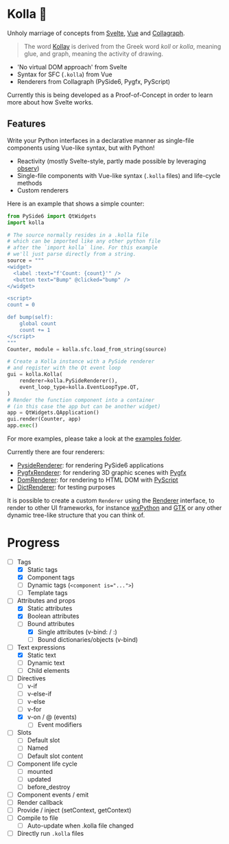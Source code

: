 # Kolla 📓

Unholy marriage of concepts from [Svelte](https://svelte.dev), [Vue](https://vuejs.org) and [Collagraph](https://github.com/fork-tongue/collagraph).

> The word [Kollay](https://en.wikipedia.org/wiki/Kollay) is derived from the Greek word _koll_ or _kolla_, meaning glue, and graph, meaning the activity of drawing.

* 'No virtual DOM approach' from Svelte
* Syntax for SFC (`.kolla`) from Vue
* Renderers from Collagraph (PySide6, Pygfx, PyScript)

Currently this is being developed as a Proof-of-Concept in order to learn more about how Svelte works.


## Features

Write your Python interfaces in a declarative manner as single-file components using Vue-like syntax, but with Python!

* Reactivity (mostly Svelte-style, partly made possible by leveraging [observ](https://github.com/fork-tongue/observ))
* Single-file components with Vue-like syntax (`.kolla` files) and life-cycle methods
* Custom renderers

Here is an example that shows a simple counter:

```python
from PySide6 import QtWidgets
import kolla

# The source normally resides in a .kolla file
# which can be imported like any other python file
# after the `import kolla` line. For this example
# we'll just parse directly from a string.
source = """
<widget>
  <label :text="f'Count: {count}'" />
  <button text="Bump" @clicked="bump" />
</widget>

<script>
count = 0

def bump(self):
    global count
    count += 1
</script>
"""
Counter, module = kolla.sfc.load_from_string(source)

# Create a Kolla instance with a PySide renderer 
# and register with the Qt event loop
gui = kolla.Kolla(
    renderer=kolla.PySideRenderer(),
    event_loop_type=kolla.EventLoopType.QT,
)
# Render the function component into a container 
# (in this case the app but can be another widget)
app = QtWidgets.QApplication()
gui.render(Counter, app)
app.exec()
```

For more examples, please take a look at the [examples folder](examples).

Currently there are four renderers:

* [PysideRenderer](kolla/renderers/pyside_renderer.py): for rendering PySide6 applications
* [PygfxRenderer](kolla/renderers/pygfx_renderer.py): for rendering 3D graphic scenes with [Pygfx](https://github.com/pygfx/pygfx)
* [DomRenderer](kolla/renderers/dom_renderer.py): for rendering to HTML DOM with [PyScript](http://pyscript.net)
* [DictRenderer](kolla/renderers/dict_renderer.py): for testing purposes

It is possible to create a custom `Renderer` using the [Renderer](kolla/renderers/__init__.py) interface, to render to other UI frameworks, for instance [wxPython](https://wxpython.org) and [GTK](https://pygobject.readthedocs.io/en/latest/) or any other dynamic tree-like structure that you can think of.


# Progress

- [ ] Tags
    - [X] Static tags
    - [X] Component tags
    - [ ] Dynamic tags (`<component is="...">`)
    - [ ] Template tags
- [ ] Attributes and props
    - [X] Static attributes
    - [X] Boolean attributes
    - [ ] Bound attributes
        - [X] Single attributes (v-bind: / :)
        - [ ] Bound dictionaries/objects (v-bind)
- [ ] Text expressions
    - [X] Static text
    - [ ] Dynamic text
    - [ ] Child elements
- [ ] Directives
    - [ ] v-if
    - [ ] v-else-if
    - [ ] v-else
    - [ ] v-for
    - [X] v-on / @ (events)
        - [ ] Event modifiers
- [ ] Slots
    - [ ] Default slot
    - [ ] Named
    - [ ] Default slot content
- [ ] Component life cycle
    - [ ] mounted
    - [ ] updated
    - [ ] before_destroy
- [ ] Component events / emit
- [ ] Render callback
- [ ] Provide / inject (setContext, getContext)
- [ ] Compile to file
    - [ ] Auto-update when .kolla file changed
- [ ] Directly run `.kolla` files
